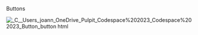 Buttons


![_C__Users_joann_OneDrive_Pulpit_Codespace%202023_Codespace%202023_Button_button html](https://github.com/keisaj9006/Codespace/assets/144917448/fe7313a9-3de3-4daa-8614-437994ce659e)
